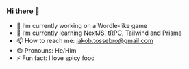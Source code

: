 ### Hi there 👋

- 🔭 I’m currently working on a Wordle-like game
- 🌱 I’m currently learning NextJS, tRPC, Tailwind and Prisma
- 📫 How to reach me: jakob.tossebro@gmail.com
- 😄 Pronouns: He/Him
- ⚡ Fun fact: I love spicy food

